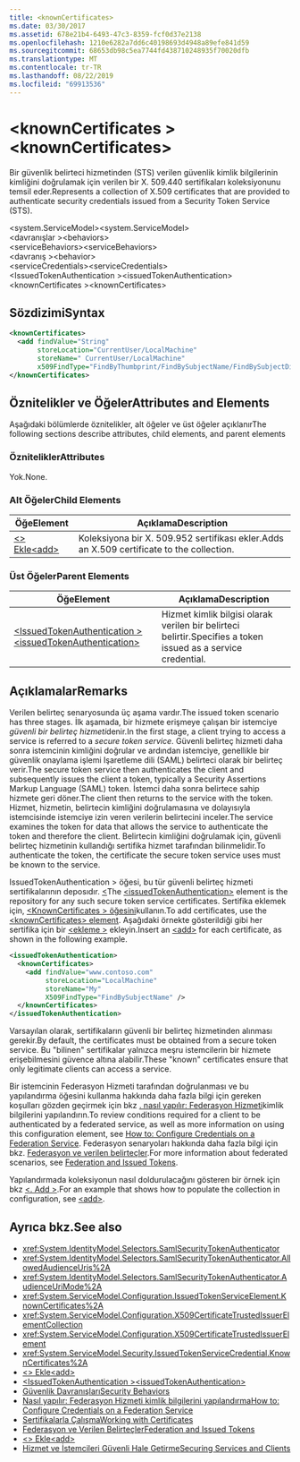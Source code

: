 ```yaml
---
title: <knownCertificates>
ms.date: 03/30/2017
ms.assetid: 678e21b4-6493-47c3-8359-fcf0d37e2138
ms.openlocfilehash: 1210e6282a7dd6c40198693d4948a89efe841d59
ms.sourcegitcommit: 68653db98c5ea7744fd438710248935f70020dfb
ms.translationtype: MT
ms.contentlocale: tr-TR
ms.lasthandoff: 08/22/2019
ms.locfileid: "69913536"
---
```

# <a name="knowncertificates"></a><span data-ttu-id="c211a-101">\<knownCertificates ></span><span class="sxs-lookup"><span data-stu-id="c211a-101">\<knownCertificates></span></span>
<span data-ttu-id="c211a-102">Bir güvenlik belirteci hizmetinden (STS) verilen güvenlik kimlik bilgilerinin kimliğini doğrulamak için verilen bir X. 509.440 sertifikaları koleksiyonunu temsil eder.</span><span class="sxs-lookup"><span data-stu-id="c211a-102">Represents a collection of X.509 certificates that are provided to authenticate security credentials issued from a Security Token Service (STS).</span></span>  
  
 <span data-ttu-id="c211a-103">\<system.ServiceModel></span><span class="sxs-lookup"><span data-stu-id="c211a-103">\<system.ServiceModel></span></span>  
<span data-ttu-id="c211a-104">\<davranışlar ></span><span class="sxs-lookup"><span data-stu-id="c211a-104">\<behaviors></span></span>  
<span data-ttu-id="c211a-105">\<serviceBehaviors></span><span class="sxs-lookup"><span data-stu-id="c211a-105">\<serviceBehaviors></span></span>  
<span data-ttu-id="c211a-106">\<davranış ></span><span class="sxs-lookup"><span data-stu-id="c211a-106">\<behavior></span></span>  
<span data-ttu-id="c211a-107">\<serviceCredentials></span><span class="sxs-lookup"><span data-stu-id="c211a-107">\<serviceCredentials></span></span>  
<span data-ttu-id="c211a-108">\<IssuedTokenAuthentication ></span><span class="sxs-lookup"><span data-stu-id="c211a-108">\<issuedTokenAuthentication></span></span>  
<span data-ttu-id="c211a-109">\<knownCertificates ></span><span class="sxs-lookup"><span data-stu-id="c211a-109">\<knownCertificates></span></span>  
  
## <a name="syntax"></a><span data-ttu-id="c211a-110">Sözdizimi</span><span class="sxs-lookup"><span data-stu-id="c211a-110">Syntax</span></span>  
  
```xml  
<knownCertificates>
  <add findValue="String"
       storeLocation="CurrentUser/LocalMachine"
       storeName=" CurrentUser/LocalMachine"
       x509FindType="FindByThumbprint/FindBySubjectName/FindBySubjectDistinguishedName/FindByIssuerName/FindByIssuerDistinguishedName/FindBySerialNumber/FindByTimeValid/FindByTimeNotYetValid/FindBySerialNumber/FindByTimeExpired/FindByTemplateName/FindByApplicationPolicy/FindByCertificatePolicy/FindByExtension/FindByKeyUsage/FindBySubjectKeyIdentifier" />
</knownCertificates>
```  
  
## <a name="attributes-and-elements"></a><span data-ttu-id="c211a-111">Öznitelikler ve Öğeler</span><span class="sxs-lookup"><span data-stu-id="c211a-111">Attributes and Elements</span></span>  
 <span data-ttu-id="c211a-112">Aşağıdaki bölümlerde öznitelikler, alt öğeler ve üst öğeler açıklanır</span><span class="sxs-lookup"><span data-stu-id="c211a-112">The following sections describe attributes, child elements, and parent elements</span></span>  
  
### <a name="attributes"></a><span data-ttu-id="c211a-113">Öznitelikler</span><span class="sxs-lookup"><span data-stu-id="c211a-113">Attributes</span></span>  
 <span data-ttu-id="c211a-114">Yok.</span><span class="sxs-lookup"><span data-stu-id="c211a-114">None.</span></span>  
  
### <a name="child-elements"></a><span data-ttu-id="c211a-115">Alt Öğeler</span><span class="sxs-lookup"><span data-stu-id="c211a-115">Child Elements</span></span>  
  
|<span data-ttu-id="c211a-116">Öğe</span><span class="sxs-lookup"><span data-stu-id="c211a-116">Element</span></span>|<span data-ttu-id="c211a-117">Açıklama</span><span class="sxs-lookup"><span data-stu-id="c211a-117">Description</span></span>|  
|-------------|-----------------|  
|[<span data-ttu-id="c211a-118">\<> Ekle</span><span class="sxs-lookup"><span data-stu-id="c211a-118">\<add></span></span>](add-of-knowncertificates.md)|<span data-ttu-id="c211a-119">Koleksiyona bir X. 509.952 sertifikası ekler.</span><span class="sxs-lookup"><span data-stu-id="c211a-119">Adds an X.509 certificate to the collection.</span></span>|  
  
### <a name="parent-elements"></a><span data-ttu-id="c211a-120">Üst Öğeler</span><span class="sxs-lookup"><span data-stu-id="c211a-120">Parent Elements</span></span>  
  
|<span data-ttu-id="c211a-121">Öğe</span><span class="sxs-lookup"><span data-stu-id="c211a-121">Element</span></span>|<span data-ttu-id="c211a-122">Açıklama</span><span class="sxs-lookup"><span data-stu-id="c211a-122">Description</span></span>|  
|-------------|-----------------|  
|[<span data-ttu-id="c211a-123">\<IssuedTokenAuthentication ></span><span class="sxs-lookup"><span data-stu-id="c211a-123">\<issuedTokenAuthentication></span></span>](issuedtokenauthentication-of-servicecredentials.md)|<span data-ttu-id="c211a-124">Hizmet kimlik bilgisi olarak verilen bir belirteci belirtir.</span><span class="sxs-lookup"><span data-stu-id="c211a-124">Specifies a token issued as a service credential.</span></span>|  
  
## <a name="remarks"></a><span data-ttu-id="c211a-125">Açıklamalar</span><span class="sxs-lookup"><span data-stu-id="c211a-125">Remarks</span></span>  
 <span data-ttu-id="c211a-126">Verilen belirteç senaryosunda üç aşama vardır.</span><span class="sxs-lookup"><span data-stu-id="c211a-126">The issued token scenario has three stages.</span></span> <span data-ttu-id="c211a-127">İlk aşamada, bir hizmete erişmeye çalışan bir istemciye *güvenli bir belirteç hizmeti*denir.</span><span class="sxs-lookup"><span data-stu-id="c211a-127">In the first stage, a client trying to access a service is referred to a *secure token service*.</span></span> <span data-ttu-id="c211a-128">Güvenli belirteç hizmeti daha sonra istemcinin kimliğini doğrular ve ardından istemciye, genellikle bir güvenlik onaylama işlemi Işaretleme dili (SAML) belirteci olarak bir belirteç verir.</span><span class="sxs-lookup"><span data-stu-id="c211a-128">The secure token service then authenticates the client and subsequently issues the client a token, typically a Security Assertions Markup Language (SAML) token.</span></span> <span data-ttu-id="c211a-129">İstemci daha sonra belirtece sahip hizmete geri döner.</span><span class="sxs-lookup"><span data-stu-id="c211a-129">The client then returns to the service with the token.</span></span> <span data-ttu-id="c211a-130">Hizmet, hizmetin, belirtecin kimliğini doğrulamasına ve dolayısıyla istemcisinde istemciye izin veren verilerin belirtecini inceler.</span><span class="sxs-lookup"><span data-stu-id="c211a-130">The service examines the token for data that allows the service to authenticate the token and therefore the client.</span></span> <span data-ttu-id="c211a-131">Belirtecin kimliğini doğrulamak için, güvenli belirteç hizmetinin kullandığı sertifika hizmet tarafından bilinmelidir.</span><span class="sxs-lookup"><span data-stu-id="c211a-131">To authenticate the token, the certificate the secure token service uses must be known to the service.</span></span>  
  
 <span data-ttu-id="c211a-132">IssuedTokenAuthentication > öğesi, bu tür güvenli belirteç hizmeti sertifikalarının deposıdır. [ \<](issuedtokenauthentication-of-servicecredentials.md)</span><span class="sxs-lookup"><span data-stu-id="c211a-132">The [\<issuedTokenAuthentication>](issuedtokenauthentication-of-servicecredentials.md) element is the repository for any such secure token service certificates.</span></span> <span data-ttu-id="c211a-133">Sertifika eklemek için, [ \<KnownCertificates > öğesini](knowncertificates.md)kullanın.</span><span class="sxs-lookup"><span data-stu-id="c211a-133">To add certificates, use the [\<knownCertificates> element](knowncertificates.md).</span></span> <span data-ttu-id="c211a-134">Aşağıdaki örnekte gösterildiği gibi her sertifika için bir [ \<ekleme >](add-of-knowncertificates.md) ekleyin.</span><span class="sxs-lookup"><span data-stu-id="c211a-134">Insert an [\<add>](add-of-knowncertificates.md) for each certificate, as shown in the following example.</span></span>  
  
```xml  
<issuedTokenAuthentication>
  <knownCertificates>
    <add findValue="www.contoso.com"
         storeLocation="LocalMachine"
         storeName="My"
         X509FindType="FindBySubjectName" />
  </knownCertificates>
</issuedTokenAuthentication>
```  
  
 <span data-ttu-id="c211a-135">Varsayılan olarak, sertifikaların güvenli bir belirteç hizmetinden alınması gerekir.</span><span class="sxs-lookup"><span data-stu-id="c211a-135">By default, the certificates must be obtained from a secure token service.</span></span> <span data-ttu-id="c211a-136">Bu "bilinen" sertifikalar yalnızca meşru istemcilerin bir hizmete erişebilmesini güvence altına alabilir.</span><span class="sxs-lookup"><span data-stu-id="c211a-136">These "known" certificates ensure that only legitimate clients can access a service.</span></span>  
  
 <span data-ttu-id="c211a-137">Bir istemcinin Federasyon Hizmeti tarafından doğrulanması ve bu yapılandırma öğesini kullanma hakkında daha fazla bilgi için gereken koşulları gözden geçirmek için bkz [. nasıl yapılır: Federasyon Hizmeti](../../../wcf/feature-details/how-to-configure-credentials-on-a-federation-service.md)kimlik bilgilerini yapılandırın.</span><span class="sxs-lookup"><span data-stu-id="c211a-137">To review conditions required for a client to be authenticated by a federated service, as well as more information on using this configuration element, see [How to: Configure Credentials on a Federation Service](../../../wcf/feature-details/how-to-configure-credentials-on-a-federation-service.md).</span></span> <span data-ttu-id="c211a-138">Federasyon senaryoları hakkında daha fazla bilgi için bkz. [Federasyon ve verilen belirteçler](../../../wcf/feature-details/federation-and-issued-tokens.md).</span><span class="sxs-lookup"><span data-stu-id="c211a-138">For more information about federated scenarios, see [Federation and Issued Tokens](../../../wcf/feature-details/federation-and-issued-tokens.md).</span></span>  
  
 <span data-ttu-id="c211a-139">Yapılandırmada koleksiyonun nasıl doldurulacağını gösteren bir örnek için bkz [ \<. Add >](add-of-knowncertificates.md).</span><span class="sxs-lookup"><span data-stu-id="c211a-139">For an example that shows how to populate the collection in configuration, see [\<add>](add-of-knowncertificates.md).</span></span>  
  
## <a name="see-also"></a><span data-ttu-id="c211a-140">Ayrıca bkz.</span><span class="sxs-lookup"><span data-stu-id="c211a-140">See also</span></span>

- <xref:System.IdentityModel.Selectors.SamlSecurityTokenAuthenticator>
- <xref:System.IdentityModel.Selectors.SamlSecurityTokenAuthenticator.AllowedAudienceUris%2A>
- <xref:System.IdentityModel.Selectors.SamlSecurityTokenAuthenticator.AudienceUriMode%2A>
- <xref:System.ServiceModel.Configuration.IssuedTokenServiceElement.KnownCertificates%2A>
- <xref:System.ServiceModel.Configuration.X509CertificateTrustedIssuerElementCollection>
- <xref:System.ServiceModel.Configuration.X509CertificateTrustedIssuerElement>
- <xref:System.ServiceModel.Security.IssuedTokenServiceCredential.KnownCertificates%2A>
- [<span data-ttu-id="c211a-141">\<> Ekle</span><span class="sxs-lookup"><span data-stu-id="c211a-141">\<add></span></span>](add-of-knowncertificates.md)
- [<span data-ttu-id="c211a-142">\<IssuedTokenAuthentication ></span><span class="sxs-lookup"><span data-stu-id="c211a-142">\<issuedTokenAuthentication></span></span>](issuedtokenauthentication-of-servicecredentials.md)
- [<span data-ttu-id="c211a-143">Güvenlik Davranışları</span><span class="sxs-lookup"><span data-stu-id="c211a-143">Security Behaviors</span></span>](../../../wcf/feature-details/security-behaviors-in-wcf.md)
- [<span data-ttu-id="c211a-144">Nasıl yapılır: Federasyon Hizmeti kimlik bilgilerini yapılandırma</span><span class="sxs-lookup"><span data-stu-id="c211a-144">How to: Configure Credentials on a Federation Service</span></span>](../../../wcf/feature-details/how-to-configure-credentials-on-a-federation-service.md)
- [<span data-ttu-id="c211a-145">Sertifikalarla Çalışma</span><span class="sxs-lookup"><span data-stu-id="c211a-145">Working with Certificates</span></span>](../../../wcf/feature-details/working-with-certificates.md)
- [<span data-ttu-id="c211a-146">Federasyon ve Verilen Belirteçler</span><span class="sxs-lookup"><span data-stu-id="c211a-146">Federation and Issued Tokens</span></span>](../../../wcf/feature-details/federation-and-issued-tokens.md)
- [<span data-ttu-id="c211a-147">\<> Ekle</span><span class="sxs-lookup"><span data-stu-id="c211a-147">\<add></span></span>](add-of-knowncertificates.md)
- [<span data-ttu-id="c211a-148">Hizmet ve İstemcileri Güvenli Hale Getirme</span><span class="sxs-lookup"><span data-stu-id="c211a-148">Securing Services and Clients</span></span>](../../../wcf/feature-details/securing-services-and-clients.md)
